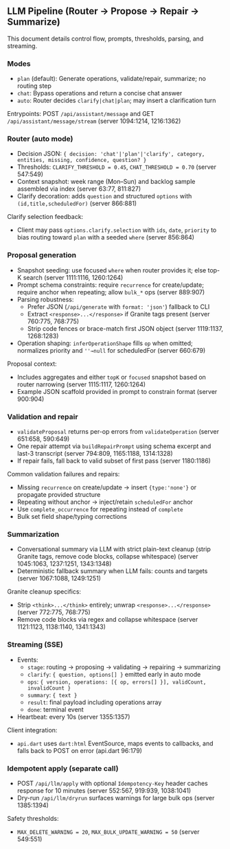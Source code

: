 ## LLM Pipeline (Router → Propose → Repair → Summarize)

This document details control flow, prompts, thresholds, parsing, and streaming.

### Modes

- `plan` (default): Generate operations, validate/repair, summarize; no routing step
- `chat`: Bypass operations and return a concise chat answer
- `auto`: Router decides `clarify|chat|plan`; may insert a clarification turn

Entrypoints: POST `/api/assistant/message` and GET `/api/assistant/message/stream` (server 1094:1214, 1216:1362)

### Router (auto mode)

- Decision JSON: `{ decision: 'chat'|'plan'|'clarify', category, entities, missing, confidence, question? }`
- Thresholds: `CLARIFY_THRESHOLD = 0.45`, `CHAT_THRESHOLD = 0.70` (server 547:549)
- Context snapshot: week range (Mon–Sun) and backlog sample assembled via index (server 63:77, 811:827)
- Clarify decoration: adds `question` and structured `options` with `(id,title,scheduledFor)` (server 866:881)

Clarify selection feedback:
- Client may pass `options.clarify.selection` with `ids`, `date`, `priority` to bias routing toward `plan` with a seeded `where` (server 856:864)

### Proposal generation

- Snapshot seeding: use focused `where` when router provides it; else top-K search (server 1111:1116, 1260:1264)
- Prompt schema constraints: require `recurrence` for create/update; require anchor when repeating; allow `bulk_*` ops (server 889:907)
- Parsing robustness:
  - Prefer JSON (`/api/generate` with `format: 'json'`) fallback to CLI
  - Extract `<response>...</response>` if Granite tags present (server 760:775, 768:775)
  - Strip code fences or brace-match first JSON object (server 1119:1137, 1268:1283)
- Operation shaping: `inferOperationShape` fills `op` when omitted; normalizes priority and `''→null` for scheduledFor (server 660:679)

Proposal context:
- Includes aggregates and either `topK` or `focused` snapshot based on router narrowing (server 1115:1117, 1260:1264)
- Example JSON scaffold provided in prompt to constrain format (server 900:904)

### Validation and repair

- `validateProposal` returns per-op errors from `validateOperation` (server 651:658, 590:649)
- One repair attempt via `buildRepairPrompt` using schema excerpt and last-3 transcript (server 794:809, 1165:1188, 1314:1328)
- If repair fails, fall back to valid subset of first pass (server 1180:1186)

Common validation failures and repairs:
- Missing `recurrence` on create/update → insert `{type:'none'}` or propagate provided structure
- Repeating without anchor → inject/retain `scheduledFor` anchor
- Use `complete_occurrence` for repeating instead of `complete`
- Bulk set field shape/typing corrections

### Summarization

- Conversational summary via LLM with strict plain-text cleanup (strip Granite tags, remove code blocks, collapse whitespace) (server 1045:1063, 1237:1251, 1343:1348)
- Deterministic fallback summary when LLM fails: counts and targets (server 1067:1088, 1249:1251)

Granite cleanup specifics:
- Strip `<think>...</think>` entirely; unwrap `<response>...</response>` (server 772:775, 768:775)
- Remove code blocks via regex and collapse whitespace (server 1121:1123, 1138:1140, 1341:1343)

### Streaming (SSE)

- Events:
  - `stage`: routing → proposing → validating → repairing → summarizing
  - `clarify`: `{ question, options[] }` emitted early in auto mode
  - `ops`: `{ version, operations: [{ op, errors[] }], validCount, invalidCount }`
  - `summary`: `{ text }`
  - `result`: final payload including operations array
  - `done`: terminal event
- Heartbeat: every 10s (server 1355:1357)

Client integration:
- `api.dart` uses `dart:html` EventSource, maps events to callbacks, and falls back to POST on error (api.dart 96:179)

### Idempotent apply (separate call)

- POST `/api/llm/apply` with optional `Idempotency-Key` header caches response for 10 minutes (server 552:567, 919:939, 1038:1041)
- Dry-run `/api/llm/dryrun` surfaces warnings for large bulk ops (server 1385:1394)

Safety thresholds:
- `MAX_DELETE_WARNING = 20`, `MAX_BULK_UPDATE_WARNING = 50` (server 549:551)



